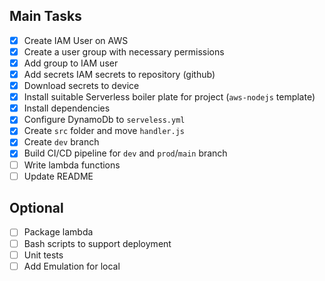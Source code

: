 ## Main Tasks

- [x] Create IAM User on AWS
- [x] Create a user group with necessary permissions
- [x] Add group to IAM user
- [x] Add secrets IAM secrets to repository (github)
- [x] Download secrets to device
- [x] Install suitable Serverless boiler plate for project (`aws-nodejs` template)
- [x] Install dependencies
- [x] Configure DynamoDb to `serveless.yml`
- [x] Create `src` folder and move `handler.js`
- [x] Create `dev` branch
- [x] Build CI/CD pipeline for `dev` and `prod`/`main` branch
- [ ] Write lambda functions
- [ ] Update README

## Optional

- [ ] Package lambda
- [ ] Bash scripts to support deployment
- [ ] Unit tests
- [ ] Add Emulation for local
